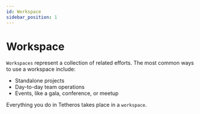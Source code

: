 ```yaml
---
id: Workspace
sidebar_position: 1
---
```


# Workspace  

`Workspaces` represent a collection of related efforts.  The most common ways to use a workspace include:  
- Standalone projects 
- Day-to-day team operations  
- Events, like a gala, conference, or meetup  

Everything you do in Tetheros takes place in a `workspace`.